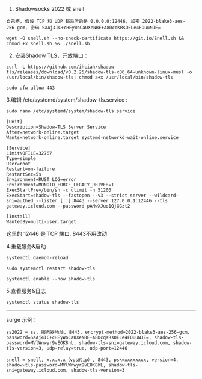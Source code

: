 1. Shadowsocks 2022 或 snell
````
自己搭, 假设 TCP 和 UDP 都监听的是 0.0.0.0:12446, 加密 2022-blake3-aes-256-gcm, 密码 SaAj4IC+cHEyWoCaUXeNBE+A8DcqKRsOELe4FOuuNJE=
````

````
wget -O snell.sh --no-check-certificate https://git.io/Snell.sh && chmod +x snell.sh && ./snell.sh
````

2. 安装Shadow TLS，开放端口：
````
curl -L https://github.com/ihciah/shadow-tls/releases/download/v0.2.25/shadow-tls-x86_64-unknown-linux-musl -o /usr/local/bin/shadow-tls; chmod a+x /usr/local/bin/shadow-tls
````

````
sudo ufw allow 443
````

 3.编辑 /etc/systemd/system/shadow-tls.service :
 ````
sudo nano /etc/systemd/system/shadow-tls.service
````

````
[Unit]
Description=Shadow-TLS Server Service
After=network-online.target
Wants=network-online.target systemd-networkd-wait-online.service

[Service]
LimitNOFILE=32767
Type=simple
User=root
Restart=on-failure
RestartSec=5s
Environment=RUST_LOG=error
Environment=MONOIO_FORCE_LEGACY_DRIVER=1
ExecStartPre=/bin/sh -c ulimit -n 51200
ExecStart=shadow-tls --fastopen --v3 --strict server --wildcard-sni=authed --listen [::]:8443 --server 127.0.0.1:12446 --tls gateway.icloud.com --password pANwXJuq1QjGGzt2

[Install]
WantedBy=multi-user.target
````
这里的 12446 是 TCP 端口. 8443不用改动

4.重载服务&启动
````
systemctl daemon-reload
````

````
sudo systemctl restart shadow-tls
````

````
systemctl enable --now shadow-tls
````

5.查看服务&日志
````
systemctl status shadow-tls
````

----------------------------------------------------------------------------------------------------
surge 示例：
````
ss2022 = ss, 服务器地址, 8443, encrypt-method=2022-blake3-aes-256-gcm, password=SaAj4IC+cHEyWoCaUXeNBE+A8DcqKRsOELe4FOuuNJE=, shadow-tls-password=MVlWnwyr9vEOK8hL, shadow-tls-sni=gateway.icloud.com, shadow-tls-version=3, udp-relay=true, udp-port=12446
````

````
snell = snell, x.x.x.x（vps的ip）, 8443, psk=xxxxxxxx, version=4, shadow-tls-password=MVlWnwyr9vEOK8hL, shadow-tls-sni=gateway.icloud.com, shadow-tls-version=3
````


